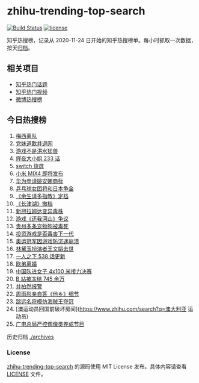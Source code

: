 # zhihu-trending-top-search

[![Build Status](https://github.com/justjavac/zhihu-trending-top-search/workflows/ci/badge.svg?branch=main)](https://github.com/justjavac/zhihu-trending-top-search/actions)
[![license](https://img.shields.io/github/license/justjavac/zhihu-trending-top-search)](https://github.com/justjavac/zhihu-trending-top-search/blob/main/LICENSE)

知乎热搜榜，记录从 2020-11-24 日开始的知乎热搜榜单。每小时抓取一次数据，按天[归档](./archives)。

## 相关项目

- [知乎热门话题](https://github.com/justjavac/zhihu-trending-hot-questions)
- [知乎热门视频](https://github.com/justjavac/zhihu-trending-hot-video)
- [微博热搜榜](https://github.com/justjavac/weibo-trending-hot-search)

## 今日热搜榜

<!-- BEGIN -->
<!-- 最后更新时间 Fri Aug 06 2021 16:06:56 GMT+0800 (China Standard Time) -->

1. [梅西离队](https://www.zhihu.com/search?q=梅西)
1. [党妹道歉并退网](https://www.zhihu.com/search?q=党妹)
1. [游戏不是洪水猛兽](https://www.zhihu.com/search?q=网络游戏)
1. [辉夜大小姐 233 话](https://www.zhihu.com/search?q=辉夜大小姐)
1. [switch 烧屏](https://www.zhihu.com/search?q=switch)
1. [小米 MIX4 即将发布](https://www.zhihu.com/search?q=小米mix4)
1. [华为申请姚安娜商标](https://www.zhihu.com/search?q=姚安娜商标)
1. [乒乓球女团将和日本争金](https://www.zhihu.com/search?q=乒乓球女团)
1. [《余生请多指教》定档](https://www.zhihu.com/search?q=余生请多指教)
1. [《长津湖》撤档](https://www.zhihu.com/search?q=长津湖)
1. [新冠拉姆达变异毒株](https://www.zhihu.com/search?q=拉姆达)
1. [游戏《还我河山》争议](https://www.zhihu.com/search?q=还我河山)
1. [贵州多条宠物狗被毒死](https://www.zhihu.com/search?q=宠物狗被毒死)
1. [投资游戏是否毒害下一代](https://www.zhihu.com/search?q=网络游戏)
1. [奥运冠军因游戏防沉迷崩溃](https://www.zhihu.com/search?q=网络游戏)
1. [林黛玉扮演者王文娟去世](https://www.zhihu.com/search?q=王文娟)
1. [一人之下 538 话更新](https://www.zhihu.com/search?q=一人之下)
1. [欧弟离婚](https://www.zhihu.com/search?q=欧弟)
1. [中国队进女子 4x100 米接力决赛](https://www.zhihu.com/search?q=女子接力赛)
1. [B 站被冻结 745 余万](https://www.zhihu.com/search?q=哔哩哔哩)
1. [井柏然报警](https://www.zhihu.com/search?q=井柏然)
1. [周雨彤亲自答《他乡》细节](https://www.zhihu.com/search?q=我在他乡挺好的)
1. [跳远名将模仿海贼王夺冠](https://www.zhihu.com/search?q=海贼王)
1. [澳运动员回国前破坏房间](https://www.zhihu.com/search?q=澳大利亚 运动员)
1. [广电总局严控偶像类养成节目](https://www.zhihu.com/search?q=选秀节目)

<!-- END -->

历史归档 [./archives](./archives)

### License

[zhihu-trending-top-search](https://github.com/justjavac/zhihu-trending-top-search)
的源码使用 MIT License 发布。具体内容请查看 [LICENSE](./LICENSE) 文件。
